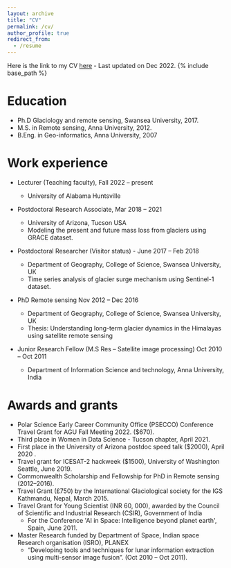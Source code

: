 ```yaml
---
layout: archive
title: "CV"
permalink: /cv/
author_profile: true
redirect_from:
  - /resume
---
```


Here is the link to my CV [here](http://lavanya3k.github.io/lashokkumar.github.io/files/Lavanya_ashokkumar_CV_Dec_2022.pdf) - Last updated on Dec 2022.
{% include base_path %}

Education
======

* Ph.D Glaciology and remote sensing, Swansea University, 2017. 
* M.S. in Remote sensing, Anna University, 2012. 
* B.Eng. in Geo-informatics, Anna University, 2007


Work experience
======
* Lecturer (Teaching faculty), Fall 2022 – present
    * University of Alabama Huntsville

* Postdoctoral Research Associate, Mar 2018 – 2021
	* University of Arizona, Tucson USA
	* Modeling the present and future mass loss from glaciers using GRACE dataset.

* Postdoctoral Researcher  (Visitor status) - June 2017 – Feb 2018
	* Department of Geography, College of Science, Swansea University, UK
	* Time series analysis of glacier surge mechanism using Sentinel-1 dataset.

* PhD Remote sensing Nov 2012 – Dec 2016
	* Department of Geography, College of Science, Swansea University, UK
	* Thesis: Understanding long-term glacier dynamics in the Himalayas using satellite remote sensing

* Junior Research Fellow (M.S Res – Satellite image processing) Oct 2010 – Oct 2011
	* Department of Information Science and technology, Anna University, India
  
Awards and grants
======
*  Polar Science Early Career Community Office (PSECCO) Conference Travel Grant for AGU Fall Meeting 2022. ($670).
*  Third place in Women in Data Science - Tucson chapter, April 2021. 
* First place in the University of Arizona postdoc speed talk ($2000), April 2020 . 
* Travel grant for ICESAT-2 hackweek ($1500), University of Washington Seattle, June 2019. 
* Commonwealth Scholarship and Fellowship for PhD in Remote sensing (2012–2016).
* Travel Grant (£750) by the International Glaciological society for the IGS Kathmandu, Nepal, March 2015.
* Travel Grant for Young Scientist (INR 60, 000), awarded by the Council of Scientific and Industrial Research (CSIR), Government of India 
	* For the Conference 'AI in Space: Intelligence beyond planet earth', Spain, June 2011.
* Master Research funded by Department of Space, Indian space Research organisation (ISRO), PLANEX 
	* “Developing tools and techniques for lunar information extraction using multi-sensor image fusion”. (Oct 2010 – Oct 2011).


